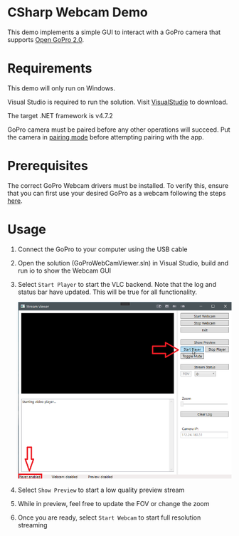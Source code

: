 # CSharp Webcam Demo

This demo implements a simple GUI to interact with a GoPro camera that supports [Open GoPro 2.0](https://gopro.github.io/OpenGoPro/wifi_2_0).

# Requirements

This demo will only run on Windows.

Visual Studio is required to run the solution. Visit [VisualStudio](https://visualstudio.microsoft.com/downloads/) to download.

The target .NET framework is v4.7.2

GoPro camera must be paired before any other operations will succeed. Put the camera in
[pairing mode](https://gopro.github.io/OpenGoPro/tutorials/python/connect-ble#advertise) before attempting
pairing with the app.

# Prerequisites

The correct GoPro Webcam drivers must be installed. To verify this, ensure that you can first use your desired
GoPro as a webcam following the steps [here](https://community.gopro.com/t5/en/How-To-Use-Your-GoPro-As-A-Webcam/ta-p/665493).

# Usage

1. Connect the GoPro to your computer using the USB cable
1. Open the solution (GoProWebCamViewer.sln) in Visual Studio, build and run io to show the Webcam GUI
1. Select `Start Player` to start the VLC backend. Note that the log and status bar have updated. This will be
   true for all functionality.

   <img src="../../../docs/assets/images/demos/webcam_start_player.png" alt="Start Player" width="600"/>
2. Select `Show Preview` to start a low quality preview stream
3. While in preview, feel free to update the FOV or change the zoom
4. Once you are ready, select `Start Webcam` to start full resolution streaming
